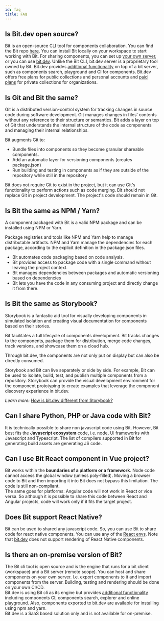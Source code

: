 ```yaml
---
id: faq
title: FAQ
---
```


## Is Bit.dev open source?  

Bit is an open-source CLI tool for components collaboration. You can find the Bit repo [here](https://github.com/teambit/bit). You can install Bit locally on your workspace to start working with Bit. For sharing components, you can set up [your own server](/docs/bit-server), or you can use [bit.dev](https://bit.dev). 
Unlike the Bit CLI, bit.dev server is a proprietary tool owned by Bit. Bit.dev provides [additional functionality](/docs/bit-dev) on top of a bit server, such as components search, playground and CI for components. Bit.dev offers free plans for public collections and personal accounts and [paid plans](https://bit.dev/pricing) for private collections for organizations.  

## Is Git and Bit the same?

Git is a distributed version-control system for tracking changes in source code during software development. Git manages changes in files' contents without any reference to their structure or semantics. Bit adds a layer on top of Git that understands the internal structure of the code as components and managing their internal relationships.  

Bit augments Git to:  

- Bundle files into components so they become granular shareable components.
- Add an automatic layer for versioning components (creates package.json)
- Run building and testing in components as if they are outside of the repository while still in the repository

Bit does not require Git to exist in the project, but it can use Git's functionality to perform actions such as code merging. Bit should not replace Git in project development. The project's code should remain in Git.  

## Is Bit the same as NPM / Yarn?

A component packaged with Bit is a valid NPM package and can be installed using NPM or Yarn.  

Package registries and tools like NPM and Yarn help to manage distributable artifacts. NPM and Yarn manage the dependencies for each package, according to the explicit definition in the package.json files.

- Bit automates code packaging based on code analysis.  
- Bit provides access to package code with a single command without leaving the project context.
- Bit manages dependencies between packages and automatic versioning based on dependencies
- Bit lets you have the code in any consuming project and directly change it from there.  

## Is Bit the same as Storybook?

Storybook is a fantastic aid tool for visually developing components in simulated isolation and creating visual documentation for components based on their stories.

Bit facilitates a full lifecycle of components development. Bit tracks changes to the components, package them for distribution, merge code changes, track versions, and showcase them on a cloud hub.  

Through bit.dev, the components are not only put on display but can also be directly consumed.  

Storybook and Bit can live separately or side by side. For example, Bit can be used to isolate, build, test, and publish multiple components from a repository. Storybook can provide the visual development environment for the component prototyping to create examples that leverage the component discovery experience in bit.dev.

*Learn more:* [How is bit.dev different from Storybook?](https://blog.bitsrc.io/how-is-bit-dev-different-from-storybook-892b373733bd)

## Can I share Python, PHP or Java code with Bit?  

It is technically possible to share non javascript code using Bit. However, Bit best fits the **Javascript ecosystem** code, i.e. node, UI frameworks with Javascript and Typescript. The list of compilers supported in Bit for generating build assets are generating JS code.

## Can I use Bit React component in Vue project?  

Bit works within the **boundaries of a platform or a framework**. Node code cannot access the global window (unless poly-filled). Moving a browser code to Bit and then importing it into Bit does not bypass this limitation. The code is still non-compliant.  
The same goes for platforms: Angular code will not work in React or vice versa. So although it is possible to share this code between React and Angular projects, code will work only if it fits the target project.

## Does Bit support React Native?  

Bit can be used to shared any javascript code. So, you can use Bit to share code for react native components. You can use any of the [React envs](https://www.github.com/teambit/envs). Note that [bit.dev](https://bit.dev) does not support rendering of React Native components.  

## Is there an on-premise version of Bit?  

The Bit cli tool is open source and is the engine that runs for a bit client (workspace) and a Bit server (remote scope). You can host and share components on your own server. I.e. export components to it and import components from the server. Building, testing and rendering should be done on your own CI/CD.  
Bit.dev is using Bit cli as its engine but provides [additional functionality](/docs/bit-dev) including components CI, components search, explorer and online playground. Also, components exported to bit.dev are available for installing using npm and yarn.  
Bit.dev is  a SaaS based solution only and is not available for on-premise.
